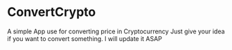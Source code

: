 # ConvertCrypto
A simple App use for converting price in Cryptocurrency
Just give your idea if you want to convert something.
I will update it ASAP
